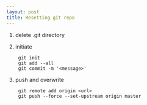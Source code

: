 ```yaml
---
layout: post
title: Resetting git repo
---
```


1. delete .git directory
2. initiate

        git init
        git add --all
        git commit -m '<message>'

3. push and overwrite

        git remote add origin <url>
        git push --force --set-upstream origin master
